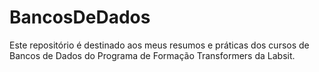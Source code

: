 # BancosDeDados
Este repositório é destinado aos meus resumos e práticas dos cursos de Bancos de Dados do Programa de Formação Transformers da Labsit.
